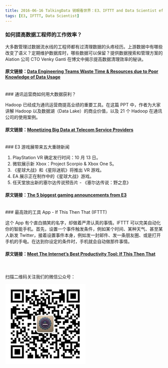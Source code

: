 ```yaml
---
title: 2016-06-16 TalkingData 锐眼看世界：E3、IFTTT and Data Scientist efficiency 
tags: [E3, IFTTT, Data Scientist]
---
```


### 如何提高数据工程师的工作效率？

大多数管理过数据流水线的工程师都有过清理数据的头疼经历。上游数据中有哪些改变了语义？定期维护数据库时，哪些数据可以保留？提供数据搜索和管理方案的 Alation 公司 CTO Venky Ganti 在博文中揭示提高数据清理效率的秘诀。

#### 原文链接：[Data Engineering Teams Waste Time & Resources due to Poor Knowledge of Data Usage](https://alation.com/blog/2016/04/26/data-engineering-teams-waste-time-resources-due-to-poor-knowledge-of-data-usage/)

<br>
### 通讯运营商如何用大数据获利？

Hadoop 已经成为通讯运营商提高业绩的重要工具。在这篇 PPT 中，作者为大家讲解 Hadoop 以及数据湖（Data Lake）的商业价值，以及 21 个 Hadoop 在通讯公司的使用案例。

#### 原文链接：[Monetizing Big Data at Telecom Service Providers](http://www.slideshare.net/Hadoop_Summit/monitizing-big-data-at-telecom-service-providers-33919438)

<br>
### E3 游戏展带来五大重磅新闻

 1. PlayStation VR 确定发行时间：10 月 13 日。
 2. 微软展示新 Xbox：Project Scorpio & Xbox One S。
 3. 《星球大战》和《星际迷航》将推出 VR 游戏。
 4. EA 展示正在制作中的《星球大战》游戏。
 5. 任天堂放出新的塞尔达传说预告片 - 《塞尔达传说：野之息》

#### 原文链接：[The 5 biggest gaming announcements from E3](https://news.fastcompany.com/the-5-biggest-gaming-announcements-from-e3-4010550)

<br>
### 最高效的工具 App - If This Then That (IFTTT)

这个 App 有个直白搞笑的名字，却做着严肃认真的事情。IFTTT 可以完美自动化你的智能手机。首先，设置一个事件触发条件，例如某个时间、某种天气、甚至某人新发 Twitter，接着设置事件本身，例如发一封邮件、发一条朋友圈、或是打开手机的手电。在达到你设定的条件时，手机就会自动做那件事情。

#### 原文链接：[Meet The Internet’s Best Productivity Tool: If This Then That](http://www.wsj.com/articles/meet-the-internets-best-productivity-tool-if-this-then-that-1464793511?mod=trending_now_5)

<br>
<br>
扫描二维码关注我们的微信公众号：

![](/images/erweima.jpg)